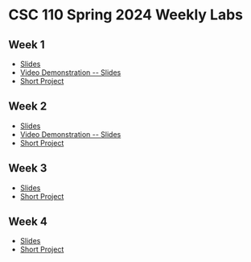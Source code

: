 # CSC 110 Spring 2024 Weekly Labs

## Week 1

-   [Slides](https://adrianapicoral.com/csc-110-lab/week-01/slides.html)
-   <a href="http://www.youtube.com/watch?feature=player_embedded&v=vbuawW6R9kI" target="_blank">Video Demonstration -- Slides</a>
-   [Short Project](https://adrianapicoral.com/csc-110-lab/week-01/short-project.html)



## Week 2

-   [Slides](https://adrianapicoral.com/csc-110-lab/week-02/slides.html)
-   <a href="https://youtu.be/ugvva5ES5xs" target="_blank">Video Demonstration -- Slides</a>
-   [Short Project](https://adrianapicoral.com/csc-110-lab/week-02/short-project.html)

## Week 3

-   [Slides](https://adrianapicoral.com/csc-110-lab/week-03/slides.html)
-   [Short Project](https://adrianapicoral.com/csc-110-lab/week-03/short-project.html)

## Week 4

-   [Slides](https://adrianapicoral.com/csc-110-lab/week-04/slides.html)
-   [Short Project](https://adrianapicoral.com/csc-110-lab/week-04/short-project.html)